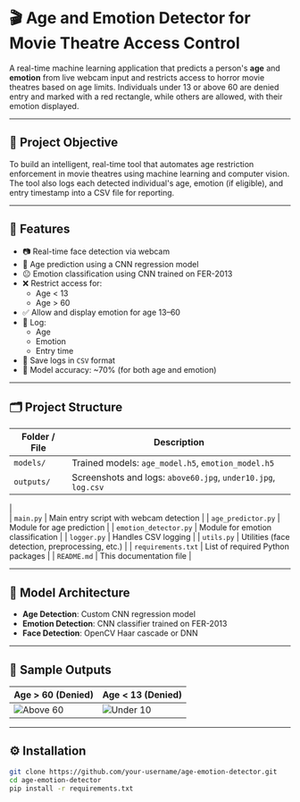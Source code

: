 # 🎬 Age and Emotion Detector for Movie Theatre Access Control

A real-time machine learning application that predicts a person's **age** and **emotion** from live webcam input and restricts access to horror movie theatres based on age limits. Individuals under 13 or above 60 are denied entry and marked with a red rectangle, while others are allowed, with their emotion displayed.

---

## 📌 Project Objective

To build an intelligent, real-time tool that automates age restriction enforcement in movie theatres using machine learning and computer vision. The tool also logs each detected individual's age, emotion (if eligible), and entry timestamp into a CSV file for reporting.

---

## 🎯 Features

- 📷 Real-time face detection via webcam
- 🔢 Age prediction using a CNN regression model
- 😐 Emotion classification using CNN trained on FER-2013
- ❌ Restrict access for:
  - Age < 13
  - Age > 60
- ✅ Allow and display emotion for age 13–60
- 🧾 Log:
  - Age
  - Emotion
  - Entry time
- 📁 Save logs in `CSV` format
- 🧠 Model accuracy: ~70% (for both age and emotion)

---

## 🗂️ Project Structure

| Folder / File             | Description                                                        |
|---------------------------|--------------------------------------------------------------------|
| `models/`                 | Trained models: `age_model.h5`, `emotion_model.h5`                |
| `outputs/`                | Screenshots and logs: `above60.jpg`, `under10.jpg`, `log.csv`     |
|                
|  `main.py`             | Main entry script with webcam detection                           |
| `age_predictor.py`    | Module for age prediction                                          |
|  `emotion_detector.py` | Module for emotion classification                                  |
| `logger.py`           | Handles CSV logging                                                |
| `utils.py`            | Utilities (face detection, preprocessing, etc.)                    |
| `requirements.txt`        | List of required Python packages                                   |
| `README.md`               | This documentation file                                            |

---

## 🧠 Model Architecture

- **Age Detection**: Custom CNN regression model
- **Emotion Detection**: CNN classifier trained on FER-2013
- **Face Detection**: OpenCV Haar cascade or DNN

---

## 📸 Sample Outputs

| Age > 60 (Denied) | Age < 13 (Denied) |
|-------------------|-------------------|
| ![Above 60](outputs/above60.jpg) | ![Under 10](outputs/under10.jpg) |

---

## ⚙️ Installation

```bash
git clone https://github.com/your-username/age-emotion-detector.git
cd age-emotion-detector
pip install -r requirements.txt
